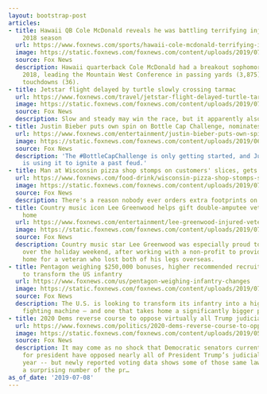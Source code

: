 ```yaml
---
layout: bootstrap-post
articles:
- title: Hawaii QB Cole McDonald reveals he was battling terrifying injury during
    2018 season
  url: https://www.foxnews.com/sports/hawaii-cole-mcdonald-terrifying-injury-2018-season
  image: https://static.foxnews.com/foxnews.com/content/uploads/2019/07/Cole-McDonald.jpg
  source: Fox News
  description: Hawaii quarterback Cole McDonald had a breakout sophomore season in
    2018, leading the Mountain West Conference in passing yards (3,875) and passing
    touchdowns (36).
- title: Jetstar flight delayed by turtle slowly crossing tarmac
  url: https://www.foxnews.com/travel/jetstar-flight-delayed-turtle-tarmac
  image: https://static.foxnews.com/foxnews.com/content/uploads/2019/07/iStock-544561556.jpg
  source: Fox News
  description: Slow and steady may win the race, but it apparently also delays flights.
- title: Justin Bieber puts own spin on Bottle Cap Challenge, nominates Tom Cruise
  url: https://www.foxnews.com/entertainment/justin-bieber-puts-own-spin-on-bottle-cap-challenge-nominates-tom-cruise
  image: https://static.foxnews.com/foxnews.com/content/uploads/2019/06/justin-bieber-tom-cruise-fight.jpg
  source: Fox News
  description: 'The #BottleCapChallenge is only getting started, and Justin Bieber
    is using it to ignite a past feud.'
- title: Man at Wisconsin pizza shop stomps on customers' slices, gets arrested
  url: https://www.foxnews.com/food-drink/wisconsin-pizza-shop-stomps-slices-arrested
  image: https://static.foxnews.com/foxnews.com/content/uploads/2019/07/PIzzaPaperPlate2.png
  source: Fox News
  description: There's a reason nobody ever orders extra footprints on their pizza.
- title: Country music icon Lee Greenwood helps gift double-amputee veteran a customized
    home
  url: https://www.foxnews.com/entertainment/lee-greenwood-injured-veteran-gift-new-home
  image: https://static.foxnews.com/foxnews.com/content/uploads/2019/07/greenwoodveteran.jpg
  source: Fox News
  description: Country music star Lee Greenwood was especially proud to be an American
    over the holiday weekend, after working with a non-profit to provide a specialized
    home for a veteran who lost both of his legs overseas.
- title: Pentagon weighing $250,000 bonuses, higher recommended recruit age in bid
    to transform the US infantry
  url: https://www.foxnews.com/us/pentagon-weighing-infantry-changes
  image: https://static.foxnews.com/foxnews.com/content/uploads/2019/07/US-Infantry.jpg
  source: Fox News
  description: The U.S. is looking to transform its infantry into a higher-caliber
    fighting machine – and one that takes home a significantly bigger paycheck, too.
- title: 2020 Dems reverse course to oppose virtually all Trump judicial nominees
  url: https://www.foxnews.com/politics/2020-dems-reverse-course-to-oppose-virtually-all-trump-judicial-nominees
  image: https://static.foxnews.com/foxnews.com/content/uploads/2019/05/ContentBroker_contentid-3763f302b61c4883ac9f97e3d3cdfdbf.png
  source: Fox News
  description: It may come as no shock that Democratic senators currently running
    for president have opposed nearly all of President Trump’s judicial nominees this
    year -- but newly reported voting data shows some of those same lawmakers backed
    a surprising number of the pr…
as_of_date: '2019-07-08'
---
```


